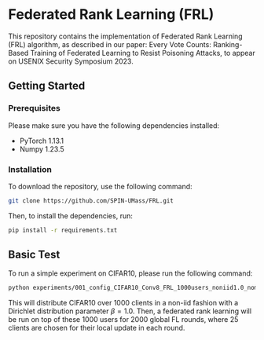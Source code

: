 # Federated Rank Learning (FRL) 

This repository contains the implementation of Federated Rank Learning (FRL) algorithm, as described in our paper: Every Vote Counts: Ranking-Based Training of Federated Learning to Resist Poisoning Attacks, to appear on USENIX Security Symposium 2023. 

## Getting Started

### Prerequisites

Please make sure you have the following dependencies installed:

- PyTorch 1.13.1 
- Numpy 1.23.5

### Installation

To download the repository, use the following command:

```bash
git clone https://github.com/SPIN-UMass/FRL.git
```

Then, to install the dependencies, run:


```bash
pip install -r requirements.txt
```

## Basic Test

To run a simple experiment on CIFAR10, please run the following command:


```bash
python experiments/001_config_CIFAR10_Conv8_FRL_1000users_noniid1.0_nomalicious.txt
```


This will distribute CIFAR10 over 1000 clients in a non-iid fashion with a Dirichlet distribution parameter $\beta=1.0$. Then, a federated rank learning will be run on top of these 1000 users for 2000 global FL rounds, where 25 clients are chosen for their local update in each round.
